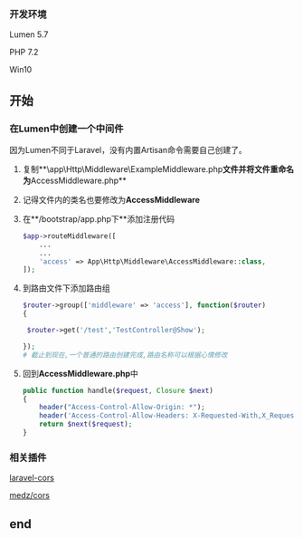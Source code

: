 ### 开发环境

Lumen 5.7

PHP 7.2

Win10



## 开始



### 在Lumen中创建一个中间件

因为Lumen不同于Laravel，没有内置Artisan命令需要自己创建了。

1. 复制**\app\Http\Middleware\ExampleMiddleware.php**文件并将文件重命名为**AccessMiddleware.php**

2. 记得文件内的类名也要修改为**AccessMiddleware**

3. 在**/bootstrap/app.php下**添加注册代码

   ```php
   $app->routeMiddleware([
       ...
       ...
       'access' => App\Http\Middleware\AccessMiddleware::class,
   ]);
   ```

   

4. 到路由文件下添加路由组

   ```php
   $router->group(['middleware' => 'access'], function($router)
   {
   
   	$router->get('/test','TestController@Show');
   
   });
   # 截止到现在,一个普通的路由创建完成,路由名称可以根据心情修改
   ```

   

5. 回到**AccessMiddleware.php**中

   ```php
   public function handle($request, Closure $next)
   {
       header("Access-Control-Allow-Origin: *");
       header('Access-Control-Allow-Headers: X-Requested-With,X_Requested_With');
       return $next($request);
   }
   ```

   

### 相关插件

[laravel-cors](https://github.com/barryvdh/laravel-cors)

[medz/cors](https://github.com/medz/cors)

## end


